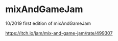 # mixAndGameJam
10/2019 first edition of mixAndGameJam

https://itch.io/jam/mix-and-game-jam/rate/499307
